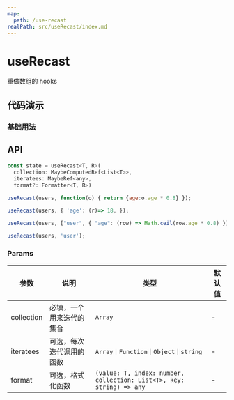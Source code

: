 ```yaml
---
map:
  path: /use-recast
realPath: src/useRecast/index.md
---
```


# useRecast
重做数组的 hooks

## 代码演示

### 基础用法

<demo src="./demo/demo.vue"
  lang="vue"
  title="基础用法"
  desc="跟随 users 变化返回一个新数组。">
</demo>


## API
```javascript
const state = useRecast<T, R>(
  collection: MaybeComputedRef<List<T>>,
  iteratees: MaybeRef<any>, 
  format?: Formatter<T, R>) 

useRecast(users, function(o) { return {age:o.age * 0.8} });

useRecast(users, { 'age': (r)=> 18, });

useRecast(users, ["user", { "age": (row) => Math.ceil(row.age * 0.8) }]);

useRecast(users, 'user');

```

### Params

| 参数    | 说明                               | 类型      | 默认值 |
| ------- | ---------------------------------- | --------- | ------ |
| collection   | 必填，一个用来迭代的集合      | `Array`     | -      |
| iteratees | 可选，每次迭代调用的函数 | `Array｜Function｜Object｜string` | -   |
| format | 可选，格式化函数 |   `(value: T, index: number, collection: List<T>, key: string) => any` | -   |

